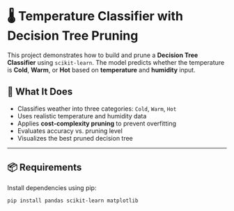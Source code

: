 # 🌡️ Temperature Classifier with Decision Tree Pruning

This project demonstrates how to build and prune a **Decision Tree Classifier** using `scikit-learn`. The model predicts whether the temperature is **Cold**, **Warm**, or **Hot** based on **temperature** and **humidity** input.

## 🧠 What It Does

- Classifies weather into three categories: `Cold`, `Warm`, `Hot`
- Uses realistic temperature and humidity data
- Applies **cost-complexity pruning** to prevent overfitting
- Evaluates accuracy vs. pruning level
- Visualizes the best pruned decision tree

---

## 📦 Requirements

Install dependencies using pip:

```bash
pip install pandas scikit-learn matplotlib
